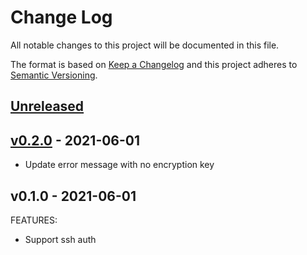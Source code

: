 # Change Log

All notable changes to this project will be documented in this file.

The format is based on [Keep a Changelog](http://keepachangelog.com/) and this
project adheres to [Semantic Versioning](http://semver.org/).

<a name="unreleased"></a>
## [Unreleased]



<a name="v0.2.0"></a>
## [v0.2.0] - 2021-06-01

- Update error message with no encryption key


<a name="v0.1.0"></a>
## v0.1.0 - 2021-06-01
FEATURES:
- Support ssh auth


[Unreleased]: https://github.com/junminahn/action-openssh/compare/v0.2.0...HEAD
[v0.2.0]: https://github.com/junminahn/action-openssh/compare/v0.1.0...v0.2.0
